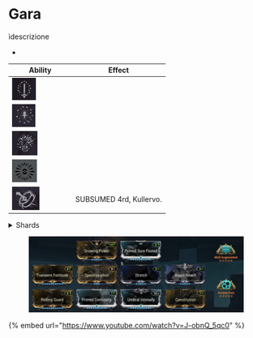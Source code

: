# Gara

ìdescrizione

*

<table><thead><tr><th width="111">Ability</th><th>Effect</th></tr></thead><tbody><tr><td><img src=".gitbook/assets/image (161).png" alt="" data-size="original"></td><td></td></tr><tr><td><img src=".gitbook/assets/image (162).png" alt="" data-size="original"></td><td></td></tr><tr><td><img src=".gitbook/assets/image (138).png" alt="" data-size="original"></td><td></td></tr><tr><td><img src=".gitbook/assets/image (139).png" alt="" data-size="original"></td><td></td></tr><tr><td><img src=".gitbook/assets/image (140).png" alt="" data-size="original"></td><td>SUBSUMED 4rd, Kullervo. <br></td></tr></tbody></table>



<details>

<summary>Shards</summary>

2x casting speed, 3x strength,&#x20;

</details>

<figure><img src=".gitbook/assets/image (160).png" alt=""><figcaption></figcaption></figure>

{% embed url="https://www.youtube.com/watch?v=J-obnQ_5qc0" %}
